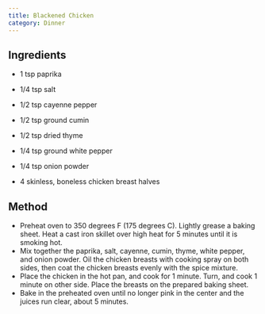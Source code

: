 ```yaml
---
title: Blackened Chicken
category: Dinner
---
```


## Ingredients

- 1 tsp paprika
- 1/4 tsp salt
- 1/2 tsp cayenne pepper
- 1/2 tsp ground cumin
- 1/2 tsp dried thyme
- 1/4 tsp ground white pepper
- 1/4 tsp onion powder

- 4 skinless, boneless chicken breast halves

## Method

- Preheat oven to 350 degrees F (175 degrees C). Lightly grease a baking sheet. Heat a cast iron skillet over high heat for 5 minutes until it is smoking hot.
- Mix together the paprika, salt, cayenne, cumin, thyme, white pepper, and onion powder. Oil the chicken breasts with cooking spray on both sides, then coat the chicken breasts evenly with the spice mixture.
- Place the chicken in the hot pan, and cook for 1 minute. Turn, and cook 1 minute on other side. Place the breasts on the prepared baking sheet.
- Bake in the preheated oven until no longer pink in the center and the juices run clear, about 5 minutes.
